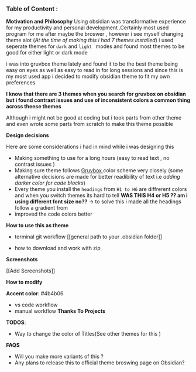 ### Table of Content : 

**Motivation  and Philosophy**
Using obsidian was transformative experience for my productivity and personal development .Certainly most used program for me after maybe the broswer , however i see myself changing theme alot (*At the time of making this i had 7 themes installed*) i used seperate themes for ``dark`` and ``light `` modes and found most themes to be good for either light or dark mode 

i was into gruvbox theme lately and found it to be the best theme being easy on eyes as well as easy to read in for long sessions and since this is my most used app i decided to modify obsidian theme to fit my own preferences 

**I know that there are 3 themes when you search for gruvbox on obsidian but i found contrast issues and use of inconsistent colors a common thing across theese themes**

Although i might not be good at coding  but i took parts from other theme and even wrote some parts from scratch to make this theme possible


**Design decisions**

Here are some considerations i had in mind while i was designing this 
 - Making something to use for a long hours (easy to read text , no contrast issues )
- Making sure theme follows [Gruvbox ](https://github.com/morhetz/gruvbox) color scheme very  closely (some alternative decisions are made for better readibility of text i.e *adding darker color for code blocks*)
- Every theme you install the ``headings`` from ``H1 to H6`` are diffrerent colors and when you switch themes its hard to tell **WAS THIS H4 or H5  ?? am i using different font size no??** -> to solve this i made all the headings follow a gradient from  
- improved the code colors better

**How to use this as theme** 
 - terminal git workflow
[[general path to your .obsidian folder]]

- how to download and work with zip

**Screenshots**

[[Add Screenshots]]



**How to modify**


**Accent color**: 
#4b4b06

- vs code workflow 
- manual workflow
**Thanks To Projects**

**TODOS**:
- Way to change the color of Titles(See other themes for this )

**FAQS**
- Will you make more variants of this ?
- Any plans to release this to official theme broswing page on Obsidian?
